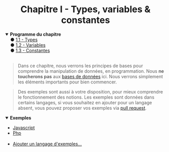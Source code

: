 <center><h1>Chapitre I - Types, variables & constantes</h1></center>

<details open="open"><summary><b>Programme du chapitre</b></summary>
&nbsp;&nbsp;&nbsp;&nbsp;● <a href="./Types.md" title="Types">1.1 - Types</a><br>
&nbsp;&nbsp;&nbsp;&nbsp;● <a href="./Variables.md" title="Variables">1.2 - Variables</a><br>
&nbsp;&nbsp;&nbsp;&nbsp;● <a href="./Constantes.md" title="Constantes">1.3 - Constantes</a>
</details>
<br>

> Dans ce chapitre, nous verrons les principes de bases pour comprendre la manipulation de données, en programmation. Nous **ne toucherons pas** aux [bases de données](https://fr.wikipedia.org/wiki/Base_de_donn%C3%A9es "Wikipédia.org") ici. Nous verrons simplement les éléments importants pour bien commencer.

> Des exemples sont aussi à votre disposition, pour mieux comprendre le fonctionnement des notions. Les exemples sont données dans certains langages, si vous souhaitez en ajouter pour un langage absent, vous pouvez proposer vos exemples via [pull request](https://github.com/Skycel9/basics-course-of-programming/pulls).

<details open="open"><summary><b>Exemples</b></summary>
<ul>
    <li><a href="./Practice/Examples/Example_Js.md">Javascript</a></li>
    <li><a href="./Practice/Examples/Example_Php.md">Php</a></li>
    &nbsp;
    <li><a href="https://github.fr/Skycel9/basics-course-of-programming/pulls">Ajouter un langage d'exemples...</a></li>
</ul>
</details>